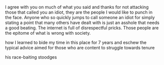 I agree with you on much of what you said and thanks for not attacking those that called you an idiot, they are the people I would like to punch in the face. Anyone who so quickly jumps to call someone an idiot for simply stating a point that many others have dealt with is just an asshole that needs a good beating. The internet is full of disrespectful pricks. Those people are the epitome of what is wrong with society.


how I learned to bide my time in this place for 7 years and eschew the typical advice aimed for those who are content to struggle towards tenure

his race-baiting stoodges
